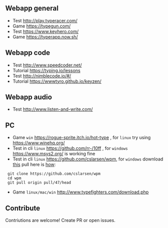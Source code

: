 ## Webapp general 
   * Test http://play.typeracer.com/  
   * Game https://typegun.com/  
   * Test https://www.keyhero.com/
   * Game https://typerapp.now.sh/
## Webapp code
   * Test http://www.speedcoder.net/  
   * Tutorial https://typing.io/lessons  
   * Test http://nimblecode.io/#/  
   * Tutorial https://wwwtyro.github.io/keyzen/
## Webapp audio
   * Test http://www.listen-and-write.com/  
## PC
   * Game `win` https://rogue-sprite.itch.io/hot-type , for `linux` try using https://www.winehq.org/
   * Test in cli `linux` https://github.com/rr-/10ff , for `windows` https://www.msys2.org/ is working fine
   * Test in cli `linux` https://github.com/cslarsen/wpm, for `windows` download [this](https://github.com/cslarsen/wpm/pull/47) pull here is [how](https://stackoverflow.com/a/32447576):
   ```console
    git clone https://github.com/cslarsen/wpm
    cd wpm
    git pull origin pull/47/head
   ```
   * Game `linux/mac/win` http://www.typefighters.com/download.php
## Contribute
Contriutions are welcome! Create PR or open issues.
